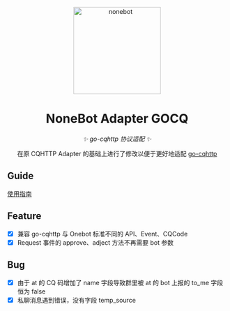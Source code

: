 <p align="center">
  <a href="https://v2.nonebot.dev/"><img src="https://raw.githubusercontent.com/nonebot/nonebot2/master/docs/.vuepress/public/logo.png" width="200" height="200" alt="nonebot"></a>
</p>

<div align="center">

# NoneBot Adapter GOCQ

_✨ go-cqhttp 协议适配 ✨_

在原 CQHTTP Adapter 的基础上进行了修改以便于更好地适配 [go-cqhttp](https://github.com/Mrs4s/go-cqhttp)

</div>

## Guide

[使用指南](./docs/manual.md)

## Feature

- [x] 兼容 go-cqhttp 与 Onebot 标准不同的 API、Event、CQCode
- [x] Request 事件的 approve、adject 方法不再需要 bot 参数

## Bug

- [x] 由于 at 的 CQ 码增加了 name 字段导致群里被 at 的 bot 上报的 to_me 字段恒为 false
- [x] 私聊消息遇到错误，没有字段 temp_source
